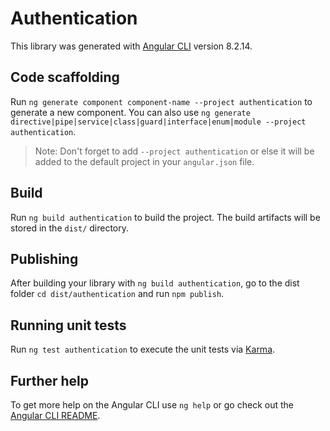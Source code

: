 # Authentication

This library was generated with [Angular CLI](https://github.com/angular/angular-cli) version 8.2.14.

## Code scaffolding

Run `ng generate component component-name --project authentication` to generate a new component. You can also use `ng generate directive|pipe|service|class|guard|interface|enum|module --project authentication`.
> Note: Don't forget to add `--project authentication` or else it will be added to the default project in your `angular.json` file. 

## Build

Run `ng build authentication` to build the project. The build artifacts will be stored in the `dist/` directory.

## Publishing

After building your library with `ng build authentication`, go to the dist folder `cd dist/authentication` and run `npm publish`.

## Running unit tests

Run `ng test authentication` to execute the unit tests via [Karma](https://karma-runner.github.io).

## Further help

To get more help on the Angular CLI use `ng help` or go check out the [Angular CLI README](https://github.com/angular/angular-cli/blob/master/README.md).
